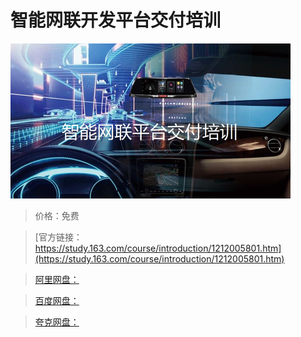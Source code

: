 # 智能网联开发平台交付培训

![img](../../../assets/study163/free/47abb223770b4cf89ed9b5564fda81b8.jpg)

> 价格：免费

> [官方链接：https://study.163.com/course/introduction/1212005801.htm](https://study.163.com/course/introduction/1212005801.htm)

> [阿里网盘：]()

> [百度网盘：]()

> [夸克网盘：]()
